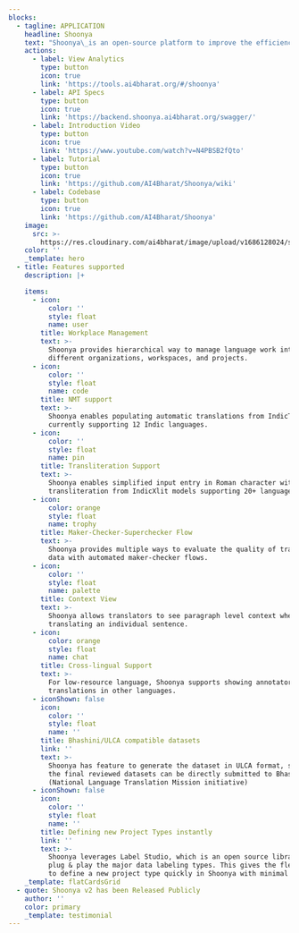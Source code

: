 ```yaml
---
blocks:
  - tagline: APPLICATION
    headline: Shoonya
    text: "Shoonya\_is an open-source platform to improve the efficiency of language work in Indian languages with AI tools and custom-built UI interfaces and features. This is a key requirement to create larger datasets for training AI models such as neural machine translation for a large number of Indian languages. \_\n\nShoonya has been envisaged as supporting various types of language work including translation, text validation, speech transcription, optical character recognition and so on. The current focus of Shoonya is on translation.&#x20;\n"
    actions:
      - label: View Analytics
        type: button
        icon: true
        link: 'https://tools.ai4bharat.org/#/shoonya'
      - label: API Specs
        type: button
        icon: true
        link: 'https://backend.shoonya.ai4bharat.org/swagger/'
      - label: Introduction Video
        type: button
        icon: true
        link: 'https://www.youtube.com/watch?v=N4PBSB2fQto'
      - label: Tutorial
        type: button
        icon: true
        link: 'https://github.com/AI4Bharat/Shoonya/wiki'
      - label: Codebase
        type: button
        icon: true
        link: 'https://github.com/AI4Bharat/Shoonya'
    image:
      src: >-
        https://res.cloudinary.com/ai4bharat/image/upload/v1686128024/shoonya_hzheiq.png
    color: ''
    _template: hero
  - title: Features supported
    description: |+

    items:
      - icon:
          color: ''
          style: float
          name: user
        title: Workplace Management
        text: >-
          Shoonya provides hierarchical way to manage language work into
          different organizations, workspaces, and projects. 
      - icon:
          color: ''
          style: float
          name: code
        title: NMT support
        text: >-
          Shoonya enables populating automatic translations from IndicTrans
          currently supporting 12 Indic languages. 
      - icon:
          color: ''
          style: float
          name: pin
        title: Transliteration Support
        text: >-
          Shoonya enables simplified input entry in Roman character with
          transliteration from IndicXlit models supporting 20+ languages.  
      - icon:
          color: orange
          style: float
          name: trophy
        title: Maker-Checker-Superchecker Flow
        text: >-
          Shoonya provides multiple ways to evaluate the quality of translated
          data with automated maker-checker flows.
      - icon:
          color: ''
          style: float
          name: palette
        title: Context View
        text: >-
          Shoonya allows translators to see paragraph level context when
          translating an individual sentence. 
      - icon:
          color: orange
          style: float
          name: chat
        title: Cross-lingual Support
        text: >-
          For low-resource language, Shoonya supports showing annotators
          translations in other languages.
      - iconShown: false
        icon:
          color: ''
          style: float
          name: ''
        title: Bhashini/ULCA compatible datasets
        link: ''
        text: >-
          Shoonya has feature to generate the dataset in ULCA format, so that
          the final reviewed datasets can be directly submitted to Bhashini
          (National Language Translation Mission initiative)
      - iconShown: false
        icon:
          color: ''
          style: float
          name: ''
        title: Defining new Project Types instantly
        link: ''
        text: >-
          Shoonya leverages Label Studio, which is an open source library to
          plug & play the major data labeling types. This gives the flexibility
          to define a new project type quickly in Shoonya with minimal changes.
    _template: flatCardsGrid
  - quote: Shoonya v2 has been Released Publicly
    author: ''
    color: primary
    _template: testimonial
---
```


